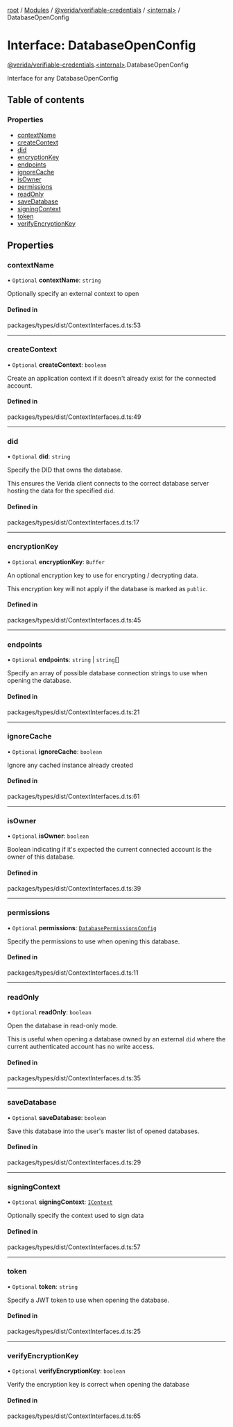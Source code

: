 [root](../README.md) / [Modules](../modules.md) / [@verida/verifiable-credentials](../modules/verida_verifiable_credentials.md) / [<internal\>](../modules/verida_verifiable_credentials._internal_.md) / DatabaseOpenConfig

# Interface: DatabaseOpenConfig

[@verida/verifiable-credentials](../modules/verida_verifiable_credentials.md).[<internal\>](../modules/verida_verifiable_credentials._internal_.md).DatabaseOpenConfig

Interface for any DatabaseOpenConfig

## Table of contents

### Properties

- [contextName](verida_verifiable_credentials._internal_.DatabaseOpenConfig.md#contextname)
- [createContext](verida_verifiable_credentials._internal_.DatabaseOpenConfig.md#createcontext)
- [did](verida_verifiable_credentials._internal_.DatabaseOpenConfig.md#did)
- [encryptionKey](verida_verifiable_credentials._internal_.DatabaseOpenConfig.md#encryptionkey)
- [endpoints](verida_verifiable_credentials._internal_.DatabaseOpenConfig.md#endpoints)
- [ignoreCache](verida_verifiable_credentials._internal_.DatabaseOpenConfig.md#ignorecache)
- [isOwner](verida_verifiable_credentials._internal_.DatabaseOpenConfig.md#isowner)
- [permissions](verida_verifiable_credentials._internal_.DatabaseOpenConfig.md#permissions)
- [readOnly](verida_verifiable_credentials._internal_.DatabaseOpenConfig.md#readonly)
- [saveDatabase](verida_verifiable_credentials._internal_.DatabaseOpenConfig.md#savedatabase)
- [signingContext](verida_verifiable_credentials._internal_.DatabaseOpenConfig.md#signingcontext)
- [token](verida_verifiable_credentials._internal_.DatabaseOpenConfig.md#token)
- [verifyEncryptionKey](verida_verifiable_credentials._internal_.DatabaseOpenConfig.md#verifyencryptionkey)

## Properties

### contextName

• `Optional` **contextName**: `string`

Optionally specify an external context to open

#### Defined in

packages/types/dist/ContextInterfaces.d.ts:53

___

### createContext

• `Optional` **createContext**: `boolean`

Create an application context if it doesn't already exist for the connected account.

#### Defined in

packages/types/dist/ContextInterfaces.d.ts:49

___

### did

• `Optional` **did**: `string`

Specify the DID that owns the database.

This ensures the Verida client connects to the correct database server hosting the data for the specified `did`.

#### Defined in

packages/types/dist/ContextInterfaces.d.ts:17

___

### encryptionKey

• `Optional` **encryptionKey**: `Buffer`

An optional encryption key to use for encrypting / decrypting data.

This encryption key will not apply if the database is marked as `public`.

#### Defined in

packages/types/dist/ContextInterfaces.d.ts:45

___

### endpoints

• `Optional` **endpoints**: `string` \| `string`[]

Specify an array of possible database connection strings to use when opening the database.

#### Defined in

packages/types/dist/ContextInterfaces.d.ts:21

___

### ignoreCache

• `Optional` **ignoreCache**: `boolean`

Ignore any cached instance already created

#### Defined in

packages/types/dist/ContextInterfaces.d.ts:61

___

### isOwner

• `Optional` **isOwner**: `boolean`

Boolean indicating if it's expected the current connected account is the owner of this database.

#### Defined in

packages/types/dist/ContextInterfaces.d.ts:39

___

### permissions

• `Optional` **permissions**: [`DatabasePermissionsConfig`](verida_verifiable_credentials._internal_.DatabasePermissionsConfig.md)

Specify the permissions to use when opening this database.

#### Defined in

packages/types/dist/ContextInterfaces.d.ts:11

___

### readOnly

• `Optional` **readOnly**: `boolean`

Open the database in read-only mode.

This is useful when opening a database owned by an external `did` where the current authenticated account has no write access.

#### Defined in

packages/types/dist/ContextInterfaces.d.ts:35

___

### saveDatabase

• `Optional` **saveDatabase**: `boolean`

Save this database into the user's master list of opened databases.

#### Defined in

packages/types/dist/ContextInterfaces.d.ts:29

___

### signingContext

• `Optional` **signingContext**: [`IContext`](verida_verifiable_credentials._internal_.IContext.md)

Optionally specify the context used to sign data

#### Defined in

packages/types/dist/ContextInterfaces.d.ts:57

___

### token

• `Optional` **token**: `string`

Specify a JWT token to use when opening the database.

#### Defined in

packages/types/dist/ContextInterfaces.d.ts:25

___

### verifyEncryptionKey

• `Optional` **verifyEncryptionKey**: `boolean`

Verify the encryption key is correct when opening the database

#### Defined in

packages/types/dist/ContextInterfaces.d.ts:65
